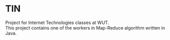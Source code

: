# TIN

Project for Internet Technologies classes at WUT.</br>
This project contains one of the workers in Map-Reduce algorithm written in Java.
